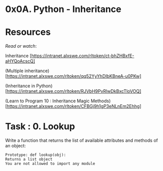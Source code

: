 # 0x0A. Python - Inheritance


# Resources
*Read or watch*:

Inheritance [https://intranet.alxswe.com/rltoken/ct-bhZHBxfE-aHYQoAcscQ]

(Multiple inheritance) [https://intranet.alxswe.com/rltoken/qq52YyYhDIbKBneA-u0PKw]

(Inheritance in Python) [https://intranet.alxswe.com/rltoken/RJVbH9PvRlwDkBxcTloVOQ]

(Learn to Program 10 : Inheritance Magic Methods)[https://intranet.alxswe.com/rltoken/CFBGj9h1gP3eNLnEm2Ehhg]


# Task : 0. Lookup

Write a function that returns the list of available attributes and methods of an object:

    Prototype: def lookup(obj):
    Returns a list object
    You are not allowed to import any module